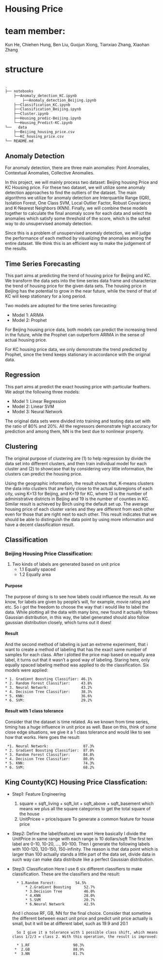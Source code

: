 # Housing Price
# team member:
Kun He, Chiehen Hung, Ben Liu, Guojun Xiong, Tianxiao Zhang, Xiaohan Zhang

# structure

```bash

.
├── notebooks
	├──Anomaly_detection_KC.ipynb
     	├──Anomaly_detection_Beijing.ipynb
	├──Classification_KC.ipynb
	├──Classification_Beijing.ipynb
	├──Cluster.ipynb
	├──Housing_predic-Beijing.ipynb
	└──Housing_Predict-KC.ipynb
└──   data
	├──Beijing_housing_price.csv
	└──KC_housing_price.csv
└── README.md
```

## Anomaly Detection

For anomaly detection, there are three main anomalies: Point Anomalies, Contextual Anomalies, Collective Anomalies.

In this project, we will mainly process two dataset: Beijing housing Price and KC Housing price. For these two dataset, we will utilize some anomaly detection approaches to find the outliers of the dataset. The main algorithms we utilize for anomaly detection are Interquartile Range (IQR), Isolation Forest, One Class SVM, Local Outlier Factor, Robust Covariance and K-Nearest Neighbors (KNN). Finally, we will combine these models together to calculate the final anomaly score for each data and select the anomalies which satisfy some threshold of the score, which is the safest way to do unsupervised anomaly detection.

Since this is a problem of unsupervised anomaly detection, we will judge the performance of each method by visualizing the anomalies among the entire dataset. We think this is an efficient way to make the judgement of the results.

## Time Series Forecasting

This part aims at predicting the trend of housing price for Beijing and KC. We transform the data sets into the time series data frame and characterize the trend of housing price for the given data sets.  The housing price in Beijing has the potential to grow in the near future, while the trend of that of KC will keep stationary for a long period.

Two models are adopted for the time series forecasting: 

* Model 1: ARIMA
* Model 2: Prophet 


For Beijing housing price data, both models can predict the increasing trend in the future, while the Prophet can outperform ARIMA in the sense of actual housing price.

For KC housing price data, we only demonstrate the trend predicted by Prophet, since the trend keeps stationary  in accordance with the original data. 

## Regression

This part aims at predict the exact housing price with particular feathers. We adopt the following three models:

* Model 1: Linear Regression
* Model 2: Linear SVM
* Model 3: Neural Network

The original data sets were divided into training and testing data set with the ratio of 80% and 20%. All the regressors demonstrate high accuracy for prediction and among them, NN is the best due to nonlinear property.

## Clustering

The original purpose of clustering are (1) to help regression by divide the data set into different clusters, and then train individual model for each cluster  and (2) to showcase that by considering very little information, the clusters can predict the housing price. 

Using the geographic information, the result shows that,  K-means clusters the data into clusters that are fairly close to the actual subregions of each city, using K=13 for Beijing, and K=19 for KC, where 13 is the number of administrative districts in Beijing and 19 is the number of counties in KC. Similar result is achieved by Birch using the default set up. 
The average housing price of each cluster varies and they are different from each other even for those that are right next to each other. This result indicates that we should be able to distinguish the data point by using more information and have a decent classification result.

## Classification

### Beijing Housing Price Classification:
1. Two kinds of labels are generated based on unit price
	* 1.1 Equally spaced 
	* 1.2 Equally area   
  
#### Purpose
The purpose of doing is to see how labels could influence the result. As we know, for labels are given by people’s will, for example, movie rating and etc. So i got the freedom to choose the way that i would like to label the data. While plotting all the data with many bins, new found it actually follows Gaussian distribution, in this way, the label generated should also follow gaussian distribution closely, which turns out it does! 

#### Result
And the second method of labeling is just an extreme experiment, that i want to create a method of labeling that has the exact same number of samples for each class. After i plotted the price map based on equally area label, it turns out that it wasn’t a good way of labeling. 
Staring here, only equally spaced labeling method was applied to do the classification. Six models were applied:

   	* 1. Gradient Boosting Classifier: 46.1%
   	* 2. Random Forest Classifier:     43.8%
   	* 3. Neural Network:               43.2%
   	* 4. Decision Tree Classifier:     38.3%
   	* 5. KNN:                   	   36.6%
   	* 6. SVM:                          29.2%
   
#### Result with 1 class tolerance
Consider that the dataset is time related. As we known from time series, timing has a huge influence in unit price as well. Base on this, think of some close edge situations, we give it a 1 class tolerance and would like to see how that works. Here goes the result:

  	 *1. Neural Network:                87.3%
   	* 2. Gradient Boosting Classifier:  87.0%
   	* 3. Random Forest Classifier:      84.8%
   	* 4. Decision Tree Classifier:      80.0%
   	* 5. KNN:                           74.3%
   	* 6. SVM:                           68.2%

## King County(KC) Housing Price Classfication:

* Step1: Feature Engineering
	
	1)
        square = sqft_living + sqft_lot + sqft_above + sqft_basement
        which means we plus all the square categories to get the total square of the house
	2)
        UnitPricee = price/square
        To generate a common feature for house price

* Step2: Define the label(feature) we want 
        Here basically I divide the UnitPrice in same range with each range is 10 dollars/sqft 
        The first ten label are 0-10, 10-20, ..., 90-100.
        Then I generate the following labels with 100-120, 120-150, 150-infinity.
        The reason is that data point which is larger than 100 actually stands a little part of the data set, 
            divide data in such way can make data distribute like a perfect Gaussian distribution.

* Step3: Classification
        Here I use 6 six different classifiers to make classification. These are the classifiers and the result:
        
	
		* 1.Random Forest:         54.5%
        	* 2.Gradient Boosting      52.7%
        	* 3.Decision Tree          46.0%
        	* 4.KNN                    28.0%
        	* 5.SVM                    20.7%
        	* 6.Neural Network         42.5%

	And I choose RF, GB, NN for the final choice.
	Consider that sometime the different between exact unit price and predict unit price actually is small, but it will be at different label, such as 19.9 and 20.1
	
        So I give it a tolerance with 1 possible class shift, which means class 1/2/3 = class 2. With this operation, the result is improved:
	
        * 1.RF                    90.3%
       *  2.GB                    88.9%
       *  3.NN                    81.7%
